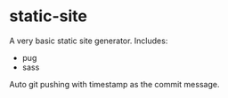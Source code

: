 # static-site

A very basic static site generator. Includes:

* pug
* sass

Auto git pushing with timestamp as the commit message.
